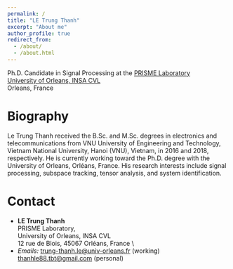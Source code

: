 ```yaml
---
permalink: /
title: "LE Trung Thanh"
excerpt: "About me"
author_profile: true
redirect_from: 
  - /about/
  - /about.html
---
```


Ph.D. Candidate in Signal Processing at the [PRISME Laboratory](https://www.univ-orleans.fr/fr/prisme)\
[University of Orleans, INSA CVL](https://www.univ-orleans.fr/)\
Orleans, France


Biography
======
Le Trung Thanh received the B.Sc. and M.Sc. degrees in electronics and telecommunications from VNU University of Engineering and Technology, Vietnam National University, Hanoi (VNU), Vietnam, in 2016 and 2018, respectively. He is currently working toward the Ph.D. degree with the University of Orleans, Orléans, France.
His research interests include signal processing, subspace tracking, tensor analysis, and system identification.


# Contact

* **LE Trung Thanh** \
PRISME Laboratory, \
University of Orleans, INSA CVL \
12 rue de Blois, 45067 Orléans, France \
* *Emails:* trung-thanh.le@univ-orleans.fr (working) \
           thanhle88.tbt@gmail.com (personal)

